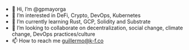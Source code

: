 - 👋 Hi, I’m @gpmayorga
- 👀 I’m interested in DeFi, Crypto, DevOps, Kubernetes
- 🌱 I’m currently learning Rust, GCP, Solidity and Substrate
- 💞️ I’m looking to collaborate on decentralization, social change, climate change, DevOps practices/culture
- 📫 How to reach me guillermo@k-f.co

<!---
gpmayorga/gpmayorga is a ✨ special ✨ repository because its `README.md` (this file) appears on your GitHub profile.
You can click the Preview link to take a look at your changes.
--->

